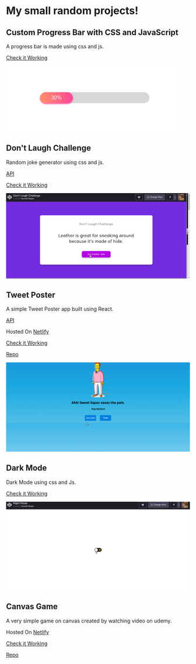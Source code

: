 # My small random projects!

## Custom Progress Bar with CSS and JavaScript

A progress bar is made using css and js.

[Check it Working](https://codepen.io/inrsaurabh/pen/bGdjvoN?editors=1001)

![Progress Bar](./assets/progress-bar.png)

##  Don't Laugh Challenge

Random joke generator using css and js.

[API](https://icanhazdadjoke.com/)

[Check it Working](https://codepen.io/inrsaurabh/pen/GRJBbgY)

![Random Joke](./assets/Random-jokes-inrsaurabh.gif)

##  Tweet Poster

A simple Tweet Poster app built using React.

[API](https://thesimpsonsquoteapi.glitch.me/quotes)

Hosted On [Netlify](https://www.netlify.com/)

[Check it Working](https://react-tweet-poster.netlify.com/)

[Repo](https://github.com/maddyBoy/react-tweet-poster/)

![Random Quote](./assets/Quote-poster-inrsaurabh.gif)

##  Dark Mode

Dark Mode using css and Js.

[Check it Working](https://codepen.io/inrsaurabh/pen/yLNxXgY)

![Random Quote](./assets/Night-Mode-pure-css.gif)


##  Canvas Game

A very simple game on canvas created by watching video on udemy.

Hosted On [Netlify](https://www.netlify.com/)

[Check it Working](https://tennis-canvas.netlify.com/)

[Repo](https://github.com/maddyBoy/canvas-game-udemy/)

